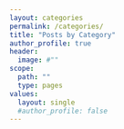 ```yaml
---
layout: categories
permalink: /categories/
title: "Posts by Category"
author_profile: true
header:
  image: #""
scope:
  path: ""
  type: pages
values:
  layout: single
  #author_profile: false
---
```

